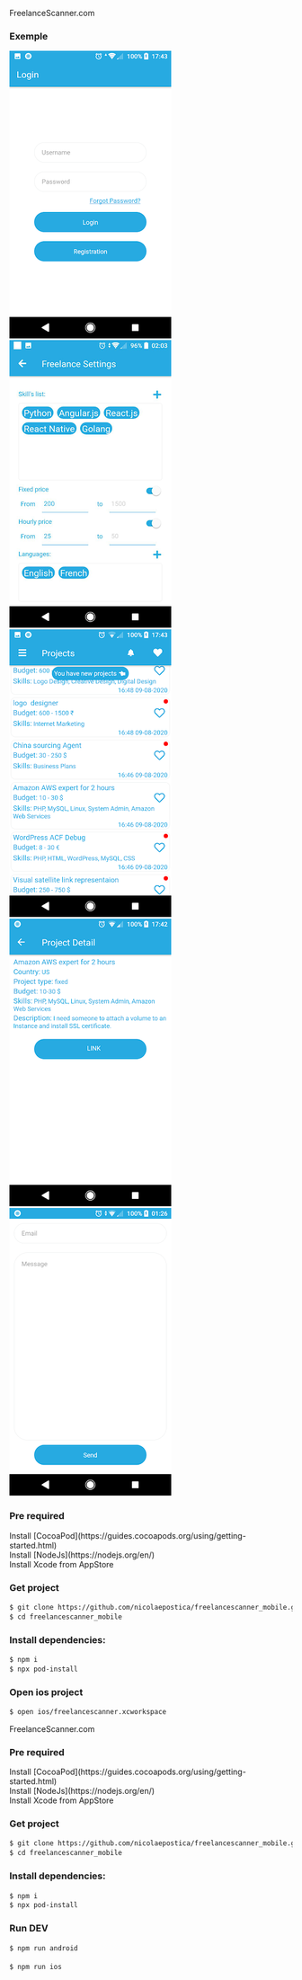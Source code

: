 FreelanceScanner.com

### Exemple

![Alt text](images/freelancescanner_1.png 'demo')
![Alt text](images/freelancescanner_2.png 'demo')
![Alt text](images/freelancescanner_3.png 'demo')
![Alt text](images/freelancescanner_4.png 'demo')
![Alt text](images/freelancescanner_5.png 'demo')

<h3>Pre required</h3>
Install [CocoaPod](https://guides.cocoapods.org/using/getting-started.html)<br>
Install [NodeJs](https://nodejs.org/en/)<br>
Install Xcode from AppStore

<h3>Get project</h3>

```bash
$ git clone https://github.com/nicolaepostica/freelancescanner_mobile.git
$ cd freelancescanner_mobile
```

<h3>Install dependencies:</h3>

```bash
$ npm i
$ npx pod-install
```

<h3>Open ios project</h3>

```bash
$ open ios/freelancescanner.xcworkspace
```

FreelanceScanner.com

<h3>Pre required</h3>
Install [CocoaPod](https://guides.cocoapods.org/using/getting-started.html)<br>
Install [NodeJs](https://nodejs.org/en/)<br>
Install Xcode from AppStore

<h3>Get project</h3>

```bash
$ git clone https://github.com/nicolaepostica/freelancescanner_mobile.git
$ cd freelancescanner_mobile
```

<h3>Install dependencies:</h3>

```bash
$ npm i
$ npx pod-install
```

<h3>Run DEV</h3>

```bash
$ npm run android

$ npm run ios
```
